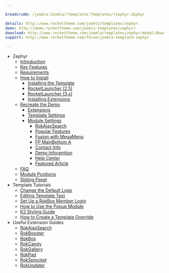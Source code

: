 ```yaml
---

breadcrumb: /joomla:Joomla/!templates:Templates/!zephyr:Zephyr

details: http://www.rockettheme.com/joomla/templates/zephyr
demo: http://demo.rockettheme.com/joomla-templates/zephyr/
download: http://www.rockettheme.com/joomla/templates/zephyr/modal/downloads
support: http://www.rockettheme.com/forum/joomla-template-zephyr

---
```


* Zephyr
    * [Introduction]()
    * [Key Features](INDEX.md#key-features)
    * [Requirements](INDEX.md#requirements)
    * [How to Install](../../platform/templates.md#how-to-install)
        * [Installing the Template](../../platform/templates.md#how-to-install-a-joomla-template)
        * [RocketLauncher (2.5)](../../platform/install_joomla_25.md)
        * [RocketLauncher (3.x)](../../platform/install_joomla_3x.md)
        * [Installing Extensions](../../platform/extensions.md#how-to-install-an-extension)
    * [Recreate the Demo](demo.md)
        * [Extensions](demo.md#recommended-extensions)
        * [Template Settings](demo_override.md)
        * [Module Settings](demo.md#module-settings)
            * [RokAjaxSearch](demo_module_1.md)
            * [Popular Features](demo_module_2.md)
            * [Fusion with MegaMenu](demo_module_3.md)
            * [FP MainBottom A](demo_module_4.md)
            * [Contact Info](demo_module_5.md)
            * [Demo Inforamtion](demo_module_6.md)
            * [Help Center](demo_module_7.md)
            * [Featured Article](demo_module_8.md)
    * [FAQ](faq.md)
    * [Module Positions](positions.md)
    * [Sliding Panel](demo_module_1.md#sliding-panel)
* Template Tutorials
    * [Change the Default Logo](../../basic/how_to_edit_the_logo.md)
    * [Editing Template Text](../../basic/how_to_edit_template_text.md)
    * [Set Up a RokBox Member Login](../../basic/how_to_set_up_a_rokbox_member_login.md)
    * [How to Use the Popup Module](../../basic/how_to_use_popup_module.md)
    * [K2 Styling Guide](../../basic/k2_styling_guide.md)
    * [How to Create a Template Override](../../basic/how_to_create_a_template_override.md)
* Useful Extension Guides
    * [RokAjaxSearch](../../extensions/rokajaxsearch/)
    * [RokBooster](../../extensions/rokbooster/)
    * [RokBox](../../extensions/rokbox/)
    * [RokCandy](../../extensions/rokcandy)
    * [RokGallery](../../extensions/rokgallery/)
    * [RokPad](../../extensions/rokpad/)
    * [RokSprocket](../../extensions/roksprocket/)
    * [RokUpdater](../../extensions/rokupdater/)